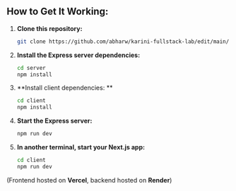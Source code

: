 ## How to Get It Working:

1. **Clone this repository:**
   ```bash
   git clone https://github.com/abharw/karini-fullstack-lab/edit/main/README.md
   ```

2. **Install the Express server dependencies:**
   ```bash
   cd server
   npm install
   ```
   
3. **Install client dependencies: **
   ```bash
   cd client
   npm install
   ```
4. **Start the Express server:**
   ```bash
   npm run dev
   ```

5. **In another terminal, start your Next.js app:**
   ```bash
   cd client
   npm run dev
   ```

(Frontend hosted on **Vercel**, backend hosted on **Render**)
